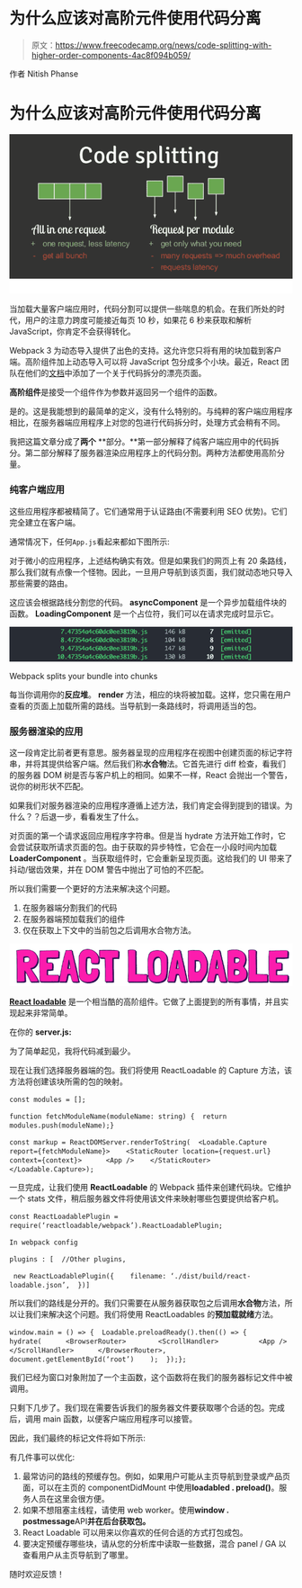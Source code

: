 # 为什么应该对高阶元件使用代码分离

> 原文：<https://www.freecodecamp.org/news/code-splitting-with-higher-order-components-4ac8f094b059/>

作者 Nitish Phanse

# 为什么应该对高阶元件使用代码分离

![1*r36t-T5doFq1XGYIGHlwNA](img/c32a043fe6a37fe4540215771246c466.png)

当加载大量客户端应用时，代码分割可以提供一些喘息的机会。在我们所处的时代，用户的注意力跨度可能接近每页 10 秒，如果花 6 秒来获取和解析 JavaScript，你肯定不会获得转化。

Webpack 3 为动态导入提供了出色的支持。这允许您只将有用的块加载到客户端。高阶组件加上动态导入可以将 JavaScript 包分成多个小块。最近，React 团队在他们的[文档](https://reactjs.org/docs/code-splitting.html#code-splitting)中添加了一个关于代码拆分的漂亮页面。

**高阶组件**是接受一个组件作为参数并返回另一个组件的函数。

是的。这是我能想到的最简单的定义，没有什么特别的。与纯粹的客户端应用程序相比，在服务器端应用程序上对您的包进行代码拆分时，处理方式会稍有不同。

我把这篇文章分成了**两个** **部分。**第一部分解释了纯客户端应用中的代码拆分。第二部分解释了服务器渲染应用程序上的代码分割。两种方法都使用高阶分量。

### 纯客户端应用

这些应用程序都被精简了。它们通常用于认证路由(不需要利用 SEO 优势)。它们完全建立在客户端。

通常情况下，任何`App.js`看起来都如下图所示:

对于微小的应用程序，上述结构确实有效。但是如果我们的网页上有 20 条路线，那么我们就有点像一个怪物。因此，一旦用户导航到该页面，我们就动态地只导入那些需要的路由。

这应该会根据路线分割您的代码。 **asyncComponent** 是一个异步加载组件块的函数。 **LoadingComponent** 是一个占位符，我们可以在请求完成时显示它。

![1*Np1d8Oi5M8IGPVqslKIfPA](img/acf1a2a027b9f79dee62182fd76c661b.png)

Webpack splits your bundle into chunks

每当你调用你的**反应堆**。 **render** 方法，相应的块将被加载。这样，您只需在用户查看的页面上加载所需的路线。当导航到一条路线时，将调用适当的包。

### 服务器渲染的应用

这一段肯定比前者更有意思。服务器呈现的应用程序在视图中创建页面的标记字符串，并将其提供给客户端。然后我们称**水合物**法。它首先进行 diff 检查，看我们的服务器 DOM 树是否与客户机上的相同。如果不一样，React 会抛出一个警告，说你的树形状不匹配。

如果我们对服务器渲染的应用程序遵循上述方法，我们肯定会得到提到的错误。为什么？？后退一步，看看发生了什么。

对页面的第一个请求返回应用程序字符串。但是当 hydrate 方法开始工作时，它会尝试获取所请求页面的包。由于获取的异步特性，它会在一小段时间内加载 **LoaderComponent** 。当获取组件时，它会重新呈现页面。这给我们的 UI 带来了抖动/锯齿效果，并在 DOM 警告中抛出了可怕的不匹配。

所以我们需要一个更好的方法来解决这个问题。

1.  在服务器端分割我们的代码
2.  在服务器端预加载我们的组件
3.  仅在获取上下文中的当前包之后调用水合物方法。

![1*5RZK3o-vv_V95-R35MZBug](img/ef79aa706c907e42178e44d6739164ff.png)

[**React loadable**](https://github.com/thejameskyle/react-loadable) 是一个相当酷的高阶组件。它做了上面提到的所有事情，并且实现起来非常简单。

在你的 **server.js:**

为了简单起见，我将代码减到最少。

现在让我们选择服务器端的包。我们将使用 ReactLoadable 的 Capture 方法，该方法将创建该块所需的包的映射。

```
const modules = [];
```

```
function fetchModuleName(moduleName: string) {  return modules.push(moduleName);}
```

```
const markup = ReactDOMServer.renderToString(  <Loadable.Capture report={fetchModuleName}>    <StaticRouter location={request.url} context={context}>      <App />    </StaticRouter>  </Loadable.Capture>);
```

一旦完成，让我们使用 **ReactLoadable** 的 Webpack 插件来创建代码块。它维护一个 stats 文件，稍后服务器文件将使用该文件来映射哪些包要提供给客户机。

```
const ReactLoadablePlugin = require(‘reactloadable/webpack’).ReactLoadablePlugin;
```

```
In webpack config
```

```
plugins : [  //Other plugins,
```

```
 new ReactLoadablePlugin({    filename: ‘./dist/build/react-loadable.json’,  })]
```

所以我们的路线是分开的。我们只需要在从服务器获取包之后调用**水合物**方法，所以让我们来解决这个问题。我们将使用 ReactLoadables 的**预加载就绪**方法。

```
window.main = () => {  Loadable.preloadReady().then(() => {    hydrate(      <BrowserRouter>        <ScrollHandler>          <App />        </ScrollHandler>      </BrowserRouter>,    document.getElementById(‘root’)    );  });};
```

我们已经为窗口对象附加了一个主函数，这个函数将在我们的服务器标记文件中被调用。

只剩下几步了。我们现在需要告诉我们的服务器文件要获取哪个合适的包。完成后，调用 main 函数，以便客户端应用程序可以接管。

因此，我们最终的标记文件将如下所示:

有几件事可以优化:

1.  最常访问的路线的预缓存包。例如，如果用户可能从主页导航到登录或产品页面，可以在主页的 componentDidMount 中使用**loadabled . preload()**。服务人员在这里会很方便。
2.  如果不想阻塞主线程，请使用 web worker。使用**window . postmessage**API**并在后台获取包。**
3.  React Loadable 可以用来以你喜欢的任何合适的方式打包成包。
4.  要决定预缓存哪些块，请从您的分析库中读取一些数据，混合 panel / GA 以查看用户从主页导航到了哪里。

随时欢迎反馈！